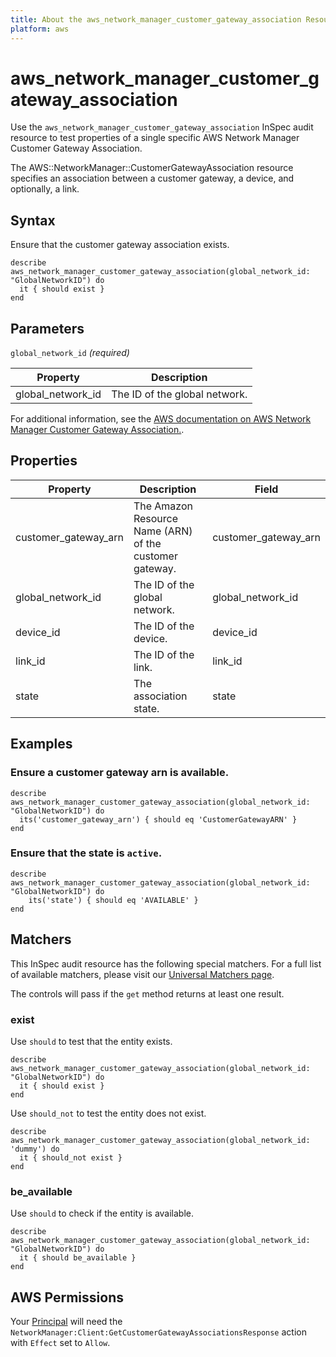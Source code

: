 ```yaml
---
title: About the aws_network_manager_customer_gateway_association Resource
platform: aws
---
```


# aws_network_manager_customer_gateway_association

Use the `aws_network_manager_customer_gateway_association` InSpec audit resource to test properties of a single specific AWS Network Manager Customer Gateway Association.

The AWS::NetworkManager::CustomerGatewayAssociation resource specifies an association between a customer gateway, a device, and optionally, a link.

## Syntax

Ensure that the customer gateway association exists.

    describe aws_network_manager_customer_gateway_association(global_network_id: "GlobalNetworkID") do
      it { should exist }
    end

## Parameters

`global_network_id` _(required)_

| Property | Description |
| --- | --- |
| global_network_id | The ID of the global network. |

For additional information, see the [AWS documentation on AWS Network Manager Customer Gateway Association.](https://docs.aws.amazon.com/AWSCloudFormation/latest/UserGuide/aws-resource-networkmanager-customergatewayassociation.html).

## Properties

| Property | Description | Field | 
| --- | --- | --- |
| customer_gateway_arn | The Amazon Resource Name (ARN) of the customer gateway. | customer_gateway_arn |
| global_network_id | The ID of the global network. | global_network_id |
| device_id | The ID of the device.| device_id |
| link_id | The ID of the link. | link_id |
| state | The association state. | state |

## Examples

### Ensure a customer gateway arn is available.
    describe aws_network_manager_customer_gateway_association(global_network_id: "GlobalNetworkID") do
      its('customer_gateway_arn') { should eq 'CustomerGatewayARN' }
    end

### Ensure that the state is `active`.
    describe aws_network_manager_customer_gateway_association(global_network_id: "GlobalNetworkID") do
        its('state') { should eq 'AVAILABLE' }
    end

## Matchers

This InSpec audit resource has the following special matchers. For a full list of available matchers, please visit our [Universal Matchers page](https://www.inspec.io/docs/reference/matchers/).

The controls will pass if the `get` method returns at least one result.

### exist

Use `should` to test that the entity exists.

    describe aws_network_manager_customer_gateway_association(global_network_id: "GlobalNetworkID") do
      it { should exist }
    end

Use `should_not` to test the entity does not exist.

    describe aws_network_manager_customer_gateway_association(global_network_id: 'dummy') do
      it { should_not exist }
    end

### be_available

Use `should` to check if the entity is available.

    describe aws_network_manager_customer_gateway_association(global_network_id: "GlobalNetworkID") do
      it { should be_available }
    end

## AWS Permissions

Your [Principal](https://docs.aws.amazon.com/IAM/latest/UserGuide/intro-structure.html#intro-structure-principal) will need the `NetworkManager:Client:GetCustomerGatewayAssociationsResponse` action with `Effect` set to `Allow`.